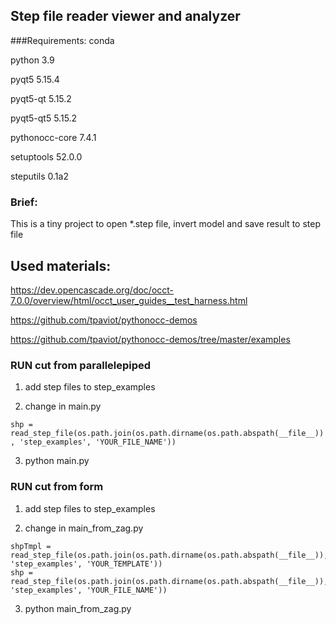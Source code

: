 ## Step file reader viewer and analyzer

###Requirements:
conda

python 3.9

pyqt5	5.15.4	

pyqt5-qt	5.15.2	

pyqt5-qt5	5.15.2	

pythonocc-core	7.4.1	

setuptools	52.0.0	

steputils	0.1a2	

### Brief:
This is a tiny project to open *.step file, invert model and save result to step file

## Used materials:

https://dev.opencascade.org/doc/occt-7.0.0/overview/html/occt_user_guides__test_harness.html

https://github.com/tpaviot/pythonocc-demos

https://github.com/tpaviot/pythonocc-demos/tree/master/examples

### RUN cut from parallelepiped

1. add step files to step_examples
   
2. change in main.py

```shp = read_step_file(os.path.join(os.path.dirname(os.path.abspath(__file__)), 'step_examples', 'YOUR_FILE_NAME'))```

3. python main.py

### RUN cut from form

1. add step files to step_examples
   
2. change in main_from_zag.py

```
shpTmpl = read_step_file(os.path.join(os.path.dirname(os.path.abspath(__file__)), 'step_examples', 'YOUR_TEMPLATE'))
shp = read_step_file(os.path.join(os.path.dirname(os.path.abspath(__file__)), 'step_examples', 'YOUR_FILE_NAME'))
```

3. python main_from_zag.py